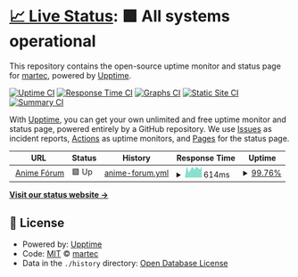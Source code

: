# [📈 Live Status](https://status.anime-forum.info): <!--live status--> **🟩 All systems operational**

This repository contains the open-source uptime monitor and status page for [martec](https://status.anime-forum.info), powered by [Upptime](https://github.com/upptime/upptime).

[![Uptime CI](https://github.com/martec/alfa-status/workflows/Uptime%20CI/badge.svg)](https://github.com/martec/alfa-status/actions?query=workflow%3A%22Uptime+CI%22)
[![Response Time CI](https://github.com/martec/alfa-status/workflows/Response%20Time%20CI/badge.svg)](https://github.com/martec/alfa-status/actions?query=workflow%3A%22Response+Time+CI%22)
[![Graphs CI](https://github.com/martec/alfa-status/workflows/Graphs%20CI/badge.svg)](https://github.com/martec/alfa-status/actions?query=workflow%3A%22Graphs+CI%22)
[![Static Site CI](https://github.com/martec/alfa-status/workflows/Static%20Site%20CI/badge.svg)](https://github.com/martec/alfa-status/actions?query=workflow%3A%22Static+Site+CI%22)
[![Summary CI](https://github.com/martec/alfa-status/workflows/Summary%20CI/badge.svg)](https://github.com/martec/alfa-status/actions?query=workflow%3A%22Summary+CI%22)

With [Upptime](https://upptime.js.org), you can get your own unlimited and free uptime monitor and status page, powered entirely by a GitHub repository. We use [Issues](https://github.com/martec/alfa-status/issues) as incident reports, [Actions](https://github.com/martec/alfa-status/actions) as uptime monitors, and [Pages](https://status.anime-forum.info) for the status page.

<!--start: status pages-->
<!-- This summary is generated by Upptime (https://github.com/upptime/upptime) -->
<!-- Do not edit this manually, your changes will be overwritten -->
<!-- prettier-ignore -->
| URL | Status | History | Response Time | Uptime |
| --- | ------ | ------- | ------------- | ------ |
| <img alt="" src="https://icons.duckduckgo.com/ip3/anime-forum.info.ico" height="13"> [Anime Fórum](https://anime-forum.info) | 🟩 Up | [anime-forum.yml](https://github.com/martec/alfa-status/commits/HEAD/history/anime-forum.yml) | <details><summary><img alt="Response time graph" src="./graphs/anime-forum/response-time-week.png" height="20"> 614ms</summary><br><a href="https://status.anime-forum.info/history/anime-forum"><img alt="Response time 622" src="https://img.shields.io/endpoint?url=https%3A%2F%2Fraw.githubusercontent.com%2Fmartec%2Falfa-status%2FHEAD%2Fapi%2Fanime-forum%2Fresponse-time.json"></a><br><a href="https://status.anime-forum.info/history/anime-forum"><img alt="24-hour response time 536" src="https://img.shields.io/endpoint?url=https%3A%2F%2Fraw.githubusercontent.com%2Fmartec%2Falfa-status%2FHEAD%2Fapi%2Fanime-forum%2Fresponse-time-day.json"></a><br><a href="https://status.anime-forum.info/history/anime-forum"><img alt="7-day response time 614" src="https://img.shields.io/endpoint?url=https%3A%2F%2Fraw.githubusercontent.com%2Fmartec%2Falfa-status%2FHEAD%2Fapi%2Fanime-forum%2Fresponse-time-week.json"></a><br><a href="https://status.anime-forum.info/history/anime-forum"><img alt="30-day response time 659" src="https://img.shields.io/endpoint?url=https%3A%2F%2Fraw.githubusercontent.com%2Fmartec%2Falfa-status%2FHEAD%2Fapi%2Fanime-forum%2Fresponse-time-month.json"></a><br><a href="https://status.anime-forum.info/history/anime-forum"><img alt="1-year response time 689" src="https://img.shields.io/endpoint?url=https%3A%2F%2Fraw.githubusercontent.com%2Fmartec%2Falfa-status%2FHEAD%2Fapi%2Fanime-forum%2Fresponse-time-year.json"></a></details> | <details><summary><a href="https://status.anime-forum.info/history/anime-forum">99.76%</a></summary><a href="https://status.anime-forum.info/history/anime-forum"><img alt="All-time uptime 97.79%" src="https://img.shields.io/endpoint?url=https%3A%2F%2Fraw.githubusercontent.com%2Fmartec%2Falfa-status%2FHEAD%2Fapi%2Fanime-forum%2Fuptime.json"></a><br><a href="https://status.anime-forum.info/history/anime-forum"><img alt="24-hour uptime 100.00%" src="https://img.shields.io/endpoint?url=https%3A%2F%2Fraw.githubusercontent.com%2Fmartec%2Falfa-status%2FHEAD%2Fapi%2Fanime-forum%2Fuptime-day.json"></a><br><a href="https://status.anime-forum.info/history/anime-forum"><img alt="7-day uptime 99.76%" src="https://img.shields.io/endpoint?url=https%3A%2F%2Fraw.githubusercontent.com%2Fmartec%2Falfa-status%2FHEAD%2Fapi%2Fanime-forum%2Fuptime-week.json"></a><br><a href="https://status.anime-forum.info/history/anime-forum"><img alt="30-day uptime 99.95%" src="https://img.shields.io/endpoint?url=https%3A%2F%2Fraw.githubusercontent.com%2Fmartec%2Falfa-status%2FHEAD%2Fapi%2Fanime-forum%2Fuptime-month.json"></a><br><a href="https://status.anime-forum.info/history/anime-forum"><img alt="1-year uptime 99.34%" src="https://img.shields.io/endpoint?url=https%3A%2F%2Fraw.githubusercontent.com%2Fmartec%2Falfa-status%2FHEAD%2Fapi%2Fanime-forum%2Fuptime-year.json"></a></details>

<!--end: status pages-->

[**Visit our status website →**](https://status.anime-forum.info)

## 📄 License

- Powered by: [Upptime](https://github.com/upptime/upptime)
- Code: [MIT](./LICENSE) © [martec](https://status.anime-forum.info)
- Data in the `./history` directory: [Open Database License](https://opendatacommons.org/licenses/odbl/1-0/)
